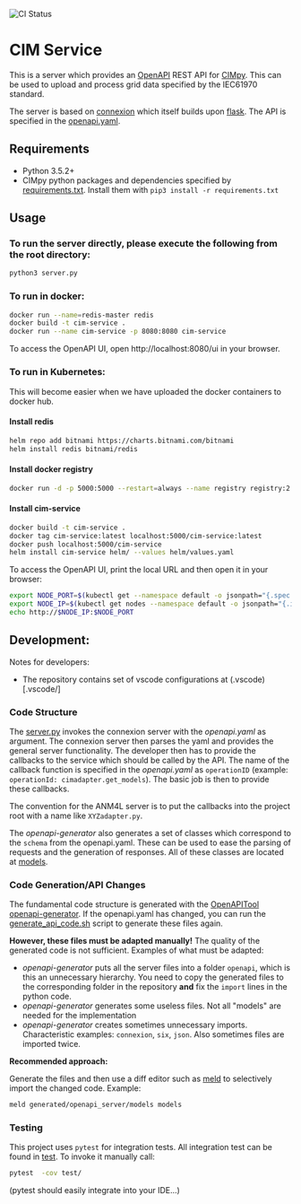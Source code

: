 ![CI Status](https://github.com/sogno-platform/cim-service/actions/workflows/ci.yml/badge.svg)

# CIM Service

This is a server which provides an [OpenAPI](http://spec.openapis.org/oas/v3.0.3) REST API for [CIMpy](https://git.rwth-aachen.de/acs/public/cim/cimpy).
This can be used to upload and process grid data specified by the IEC61970 standard.

The server is based on [connexion](https://github.com/zalando/connexion) which itself builds upon [flask](https://flask.palletsprojects.com/en/1.1.x/).
The API is specified in the [openapi.yaml](openapi.yaml).

## Requirements

- Python 3.5.2+
- CIMpy python packages and dependencies specified by [requirements.txt](./requirements.txt). Install them with `pip3 install -r requirements.txt`

## Usage

### To run the server directly, please execute the following from the root directory:

```bash
python3 server.py
```

### To run in docker:

```bash
docker run --name=redis-master redis
docker build -t cim-service .
docker run --name cim-service -p 8080:8080 cim-service
```

To access the OpenAPI UI, open http://localhost:8080/ui in your browser.

### To run in Kubernetes:

This will become easier when we have uploaded the docker containers to docker hub.

#### Install redis
```bash
helm repo add bitnami https://charts.bitnami.com/bitnami
helm install redis bitnami/redis
```

#### Install docker registry
```bash
docker run -d -p 5000:5000 --restart=always --name registry registry:2
```

#### Install cim-service
```bash
docker build -t cim-service .
docker tag cim-service:latest localhost:5000/cim-service:latest
docker push localhost:5000/cim-service
helm install cim-service helm/ --values helm/values.yaml
```

To access the OpenAPI UI, print the local URL and then open it in your browser:
```bash
export NODE_PORT=$(kubectl get --namespace default -o jsonpath="{.spec.ports[0].nodePort}" services cim-service)
export NODE_IP=$(kubectl get nodes --namespace default -o jsonpath="{.items[0].status.addresses[0].address}")
echo http://$NODE_IP:$NODE_PORT
```

## Development:

Notes for developers:

- The repository contains set of vscode configurations at (.vscode)[.vscode/]

### Code Structure

The [server.py](./server.py) invokes the connexion server with the _openapi.yaml_ as argument. The connexion server then parses the yaml and provides the general server functionality.
The developer then has to provide the callbacks to the service which should be called by the API.
The name of the callback function is specified in the _openapi.yaml_ as `operationID` (example: `operationId: cimadapter.get_models`).
The basic job is then to provide these callbacks.

The convention for the ANM4L server is to put the callbacks into the project root with a name like `XYZadapter.py`.

The _openapi-generator_ also generates a set of classes which correspond to the `schema` from the openapi.yaml.
These can be used to ease the parsing of requests and the generation of responses.
All of these classes are located at [models](./models/).

### Code Generation/API Changes

The fundamental code structure is generated with the [OpenAPITool openapi-generator]( https://github.com/OpenAPITools/openapi-generator).
If the openapi.yaml has changed, you can run the [generate_api_code.sh](generate_api_code.sh) script to generate these files again.

**However, these files must be adapted manually!** The quality of the generated code is not sufficient.
Examples of what must be adapted:

- _openapi-generator_ puts all the server files into a folder `openapi`, which is this an unnecessary hierarchy.
You need to copy the generated files to the corresponding folder in the repository **and** fix the `import` lines in the python code.
- _openapi-generator_ generates some useless files. Not all "models" are needed for the implementation
- _openapi-generator_ creates sometimes unnecessary imports. Characteristic examples: `connexion`, `six`, `json`. Also sometimes files are imported twice.

**Recommended approach:**

Generate the files and then use a diff editor such as [meld](https://meldmerge.org) to selectively import the changed code. Example:

```bash
meld generated/openapi_server/models models
```

### Testing

This project uses `pytest` for integration tests. All integration test can be found in [test](test/). To invoke it manually call:

```bash
pytest  -cov test/
```

(pytest should easily integrate into your IDE...)
